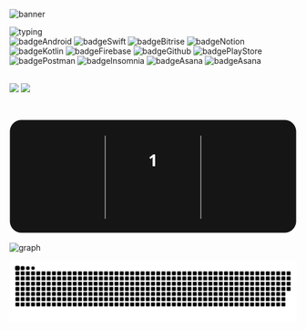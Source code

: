 [//]: # (![Header]&#40;https://capsule-render.vercel.app/api?section=header&type=waving&text=Github%20Profile&textBg=true&fontAlignY=55&animation=twinkling&fontAlign=35&desc=by%20Ksj&descAlign=75&color=gradient&customColorList=8,18,10,15,23&#41;)
<img id="banner" alt="banner" src="https://capsule-render.vercel.app/api?section=header&type=waving&text=Github%20Profile&textBg=true&fontAlignY=55&animation=twinkling&fontAlign=35&desc=by%20Ksj&descAlign=75&color=gradient&customColorList=8,18,10,15,23" />

[//]: # (![Typing SVG]&#40;https://readme-typing-svg.demolab.com/?lines=Here+are+my+skills;though+they+may+still+be+lacking&#41;)
<img id="typing" alt="typing" src="https://readme-typing-svg.demolab.com/?lines=Here+are+my+skills;though+they+may+still+be+lacking" />
<br>
<img id="badgeAndroid" alt="badgeAndroid" src="https://img.shields.io/badge/Android-3DDC84?style=flat&logo=Android&logoColor=white"/>
<img id="badgeSwift" alt="badgeSwift" src="https://img.shields.io/badge/Swift-orange?style=plastic&logo=Swift&logoColor=white"/>
<img id="badgeBitrise" alt="badgeBitrise" src="https://img.shields.io/badge/Bitrise-7438a2?style=plastic&logo=bitrise&logoColor=white"/>
<img id="badgeNotion" alt="badgeNotion" src="https://img.shields.io/badge/Notion-white?style=plastic&logo=Notion&logoColor=black"/>
<img id="badgeKotlin" alt="badgeKotlin" src="https://img.shields.io/badge/Kotlin-734cd2?style=plastic&logo=kotlin&logoColor=905dab"/>
<img id="badgeFirebase" alt="badgeFirebase" src="https://img.shields.io/badge/Firebase-de3507?style=plastic&logo=firebase&logoColor=yellow"/>
<img id="badgeGithub" alt="badgeGithub" src="https://img.shields.io/badge/Github-black?style=plastic&logo=github&logoColor=white"/>
<img id="badgePlayStore" alt="badgePlayStore" src="https://img.shields.io/badge/PlayStore-white?style=plastic&logo=googleplay&logoColor=black"/>
<img id="badgePostman" alt="badgePostman" src="https://img.shields.io/badge/Postman-orange?style=plastic&logo=postman&logoColor=white"/>
<img id="badgeInsomnia" alt="badgeInsomnia" src="https://img.shields.io/badge/Insomnia-white?style=plastic&logo=insomnia&logoColor=605ad2"/>
<img id="badgeAsana" alt="badgeAsana" src="https://img.shields.io/badge/Asana-white?style=plastic&logo=asana&logoColor=red"/>
<img id="badgeAsana" alt="badgeAsana" src="https://img.shields.io/badge/Slack-511E52?style=plastic&logo=slack&logoColor=white"/>

[//]: # (![StatCard]&#40;https://github-readme-stats-8c11-kangseokjoos-projects.vercel.app/api?username=KangSeokJoo&hide=stars,issues&include_all_commits=true&show_icons=true&locale=en&border_radius=20&theme=dracula#gh-dark-mode-only&#41;&nbsp;![Top Langs]&#40;https://github-readme-stats-8c11-kangseokjoos-projects.vercel.app/api/top-langs/?username=KangSeokJoo&layout=compact&include_all_commits=true&#41;)
<br>
<img id="statsCard" src="https://github-readme-stats-8c11-kangseokjoos-projects.vercel.app/api?username=KangSeokJoo&hide=stars,issues&include_all_commits=true&show_icons=true&locale=en&border_radius=20&theme=dracula#gh-dark-mode-only" onerror="this.src='https://raw.githubusercontent.com/KangSeokJoo/KangSeokJoo/refs/heads/main/src/statCard.svg';"/>&nbsp;<img id="mostLang" src="https://github-readme-stats-8c11-kangseokjoos-projects.vercel.app/api/top-langs/?username=KangSeokJoo&layout=compact&include_all_commits=true" onerror="this.src='https://raw.githubusercontent.com/KangSeokJoo/KangSeokJoo/refs/heads/main/src/mostUsed.svg';"/>

[//]: # ([//]: # &#40;[![Hits]&#40;https://hits.seeyoufarm.com/api/count/incr/badge.svg?url=https%3A%2F%2Fgithub.com%2Fgjbae1212%2Fhit-counter&#41;]&#40;https://hits.seeyoufarm.com&#41;&#41; Hit은 블로그가 있으면 좋은 내용)
[//]: # ([//]: # &#40;![WarkTime]&#40;https://github-readme-stats.vercel.app/api/wakatime?username=KangSeokJoo&#41;&#41; https://wakatime.com/ 해당되는 플러그인이 IDE에 설치가 되있어야함 )

[//]: # (![Streak]&#40;https://github-readme-streak-stats.herokuapp.com?user=KangSeokJoo&theme=dark&ring=fb4362&file=fb4362&currStreakNum=fb4362&currStreakLabel=fb4362&hide_border=true&#41;)

<br>

![[STREAK](https://streak-stats.demolab.com?user=KangSeokJoo&theme=dark&hide_border=true&border_radius=20)](https://raw.githubusercontent.com/KangSeokJoo/KangSeokJoo/refs/heads/main/src/streak.svg)

<img id="graph" alt="graph" src="https://github-readme-activity-graph.vercel.app/graph?username=KangSeokJoo&theme=xcode&radius=16&area=true" onerror="this.src='https://raw.githubusercontent.com/KangSeokJoo/KangSeokJoo/refs/heads/main/src/contributionGraph.svg';" width="91%"/>


![SVG Link](https://raw.githubusercontent.com/Candy-Tree/Candy-Tree/refs/heads/output/github-snake-dark.svg)
